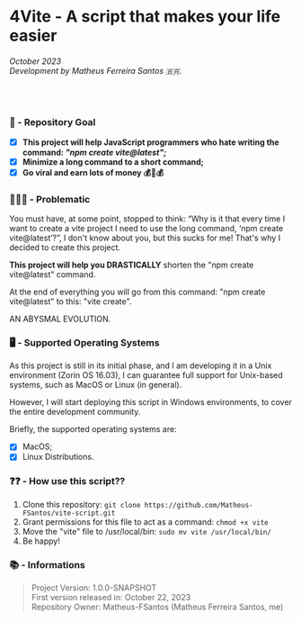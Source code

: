 # 4Vite - A script that makes your life easier
###### October 2023 <br/> Development by Matheus Ferreira Santos 🇧🇷.

<br/>

### 🚩 - Repository Goal

- [X] **This project will help JavaScript programmers who hate writing the command: *"npm create vite@latest";***
- [X] **Minimize a long command to a short command;**
- [X] **Go viral and earn lots of money 💰🤑💰**

### 🤔🤷‍♂️ - Problematic

You must have, at some point, stopped to think: “Why is it that every time I want to create a vite project I need to use the long command, ‘npm create vite@latest’?”, I don't know about you, but this sucks for me! That's why I decided to create this project.

**This project will help you DRASTICALLY** shorten the "npm create vite@latest" command.

At the end of everything you will go from this command: "npm create vite@latest" to this: "vite create".

AN ABYSMAL EVOLUTION.

### 🖥️ - Supported Operating Systems

As this project is still in its initial phase, and I am developing it in a Unix environment (Zorin OS 16.03), I can guarantee full support for Unix-based systems, such as MacOS or Linux (in general).

However, I will start deploying this script in Windows environments, to cover the entire development community.

Briefly, the supported operating systems are:

- [X] MacOS;
- [X] Linux Distributions.

### ❓❓ - How use this script??

1. Clone this repository: ```git clone https://github.com/Matheus-FSantos/vite-script.git```
2. Grant permissions for this file to act as a command: ```chmod +x vite```
3. Move the "vite" file to /usr/local/bin: ```sudo mv vite /usr/local/bin/```
4. Be happy!

### 📚 - Informations
> Project Version: 1.0.0-SNAPSHOT<br/>
> First version released in: October 22, 2023<br/>
> Repository Owner: Matheus-FSantos (Matheus Ferreira Santos, me)
